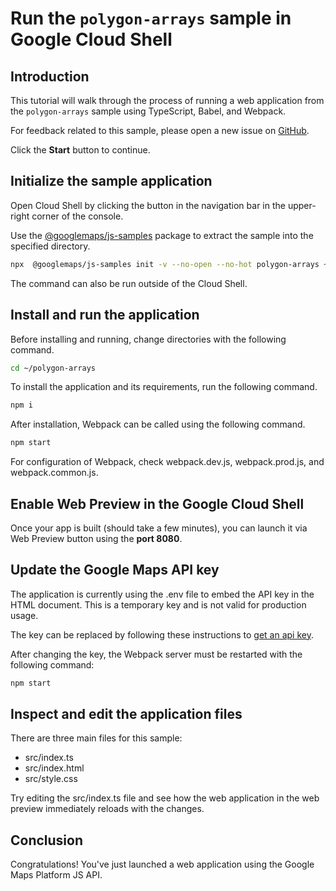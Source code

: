 # Run the `polygon-arrays` sample in Google Cloud Shell

<walkthrough-tutorial-duration duration="10"/>

## Introduction

This tutorial will walk through the process of running a web application from
the `polygon-arrays` sample using TypeScript, Babel, and Webpack.

For feedback related to this sample, please open a new issue on
[GitHub](https://github.com/googlemaps/js-samples/issues).

Click the **Start** button to continue.

## Initialize the sample application

Open Cloud Shell by clicking the
<walkthrough-cloud-shell-icon></walkthrough-cloud-shell-icon> button in the
navigation bar in the upper-right corner of the console.

Use the [@googlemaps/js-samples](https://www.npmjs.com/package/@googlemaps/js-samples) package to
extract the sample into the specified directory.

```bash
npx  @googlemaps/js-samples init -v --no-open --no-hot polygon-arrays ~/polygon-arrays
```

The command can also be run outside of the Cloud Shell.

## Install and run the application

Before installing and running, change directories with the following command.

```bash
cd ~/polygon-arrays
```

To install the application and its requirements, run the following command.

```bash
npm i
```

After installation, Webpack can be called using the following command.

```bash
npm start
```

For configuration of Webpack, check
<walkthrough-editor-open-file filePath="polygon-arrays/webpack.dev.js">webpack.dev.js</walkthrough-editor-open-file>,
<walkthrough-editor-open-file filePath="polygon-arrays/webpack.prod.js">webpack.prod.js</walkthrough-editor-open-file>,
and
<walkthrough-editor-open-file filePath="polygon-arrays/webpack.common.js">webpack.common.js</walkthrough-editor-open-file>.

## Enable Web Preview in the Google Cloud Shell

Once your app is built (should take a few minutes), you can launch it via
<walkthrough-spotlight-pointer target="cloudshell" spotlightId="devshell-web-preview-button">Web
Preview button</walkthrough-spotlight-pointer> using the **port 8080**.

## Update the Google Maps API key

The application is currently using the
<walkthrough-editor-open-file filePath="polygon-arrays/.env">.env</walkthrough-editor-open-file>
file to embed the API key in the HTML document. This is a temporary key and is
not valid for production usage.

The key can be replaced by following these instructions to
[get an api key](https://developers.google.com/maps/documentation/javascript/get-api-key).

After changing the key, the Webpack server must be restarted with the following
command:

```bash
npm start
```

## Inspect and edit the application files

There are three main files for this sample:

*   <walkthrough-editor-open-file filePath="polygon-arrays/src/index.ts">src/index.ts</walkthrough-editor-open-file>
*   <walkthrough-editor-open-file filePath="polygon-arrays/src/index.html">src/index.html</walkthrough-editor-open-file>
*   <walkthrough-editor-open-file filePath="polygon-arrays/src/style.css">src/style.css</walkthrough-editor-open-file>

Try editing the <walkthrough-editor-open-file filePath="polygon-arrays/src/index.ts">src/index.ts</walkthrough-editor-open-file> file and see how the web application in the web preview immediately reloads with the changes.

## Conclusion

<walkthrough-conclusion-trophy></walkthrough-conclusion-trophy>

Congratulations! You've just launched a web application using the Google Maps
Platform JS API.
